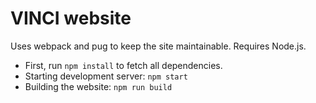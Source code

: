 # VINCI website

Uses webpack and pug to keep the site maintainable. Requires Node.js.

- First, run `npm install` to fetch all dependencies.
- Starting development server: `npm start`
- Building the website: `npm run build`
